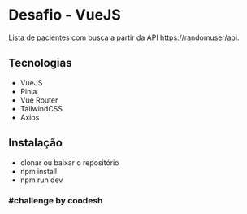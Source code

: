 # Desafio - VueJS
Lista de pacientes com busca a partir da API https://randomuser/api.

## Tecnologias
- VueJS
- Pinia
- Vue Router
- TailwindCSS
- Axios

## Instalação
- clonar ou baixar o repositório
- npm install
- npm run dev

### #challenge by coodesh
